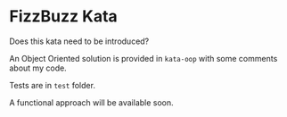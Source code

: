 # FizzBuzz Kata

Does this kata need to be introduced?

An Object Oriented solution is provided in `kata-oop` with some comments about my code.

Tests are in `test` folder.

A functional approach will be available soon.
